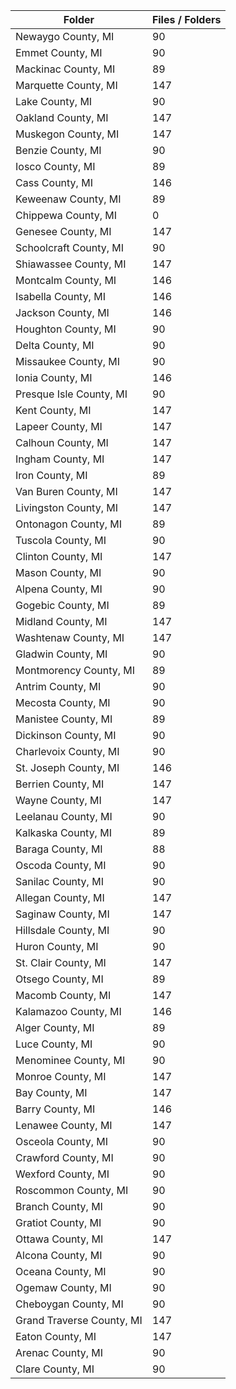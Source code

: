 | Folder                    |   Files / Folders |
|---------------------------|-------------------|
| Newaygo County, MI        |                90 |
| Emmet County, MI          |                90 |
| Mackinac County, MI       |                89 |
| Marquette County, MI      |               147 |
| Lake County, MI           |                90 |
| Oakland County, MI        |               147 |
| Muskegon County, MI       |               147 |
| Benzie County, MI         |                90 |
| Iosco County, MI          |                89 |
| Cass County, MI           |               146 |
| Keweenaw County, MI       |                89 |
| Chippewa County, MI       |                 0 |
| Genesee County, MI        |               147 |
| Schoolcraft County, MI    |                90 |
| Shiawassee County, MI     |               147 |
| Montcalm County, MI       |               146 |
| Isabella County, MI       |               146 |
| Jackson County, MI        |               146 |
| Houghton County, MI       |                90 |
| Delta County, MI          |                90 |
| Missaukee County, MI      |                90 |
| Ionia County, MI          |               146 |
| Presque Isle County, MI   |                90 |
| Kent County, MI           |               147 |
| Lapeer County, MI         |               147 |
| Calhoun County, MI        |               147 |
| Ingham County, MI         |               147 |
| Iron County, MI           |                89 |
| Van Buren County, MI      |               147 |
| Livingston County, MI     |               147 |
| Ontonagon County, MI      |                89 |
| Tuscola County, MI        |                90 |
| Clinton County, MI        |               147 |
| Mason County, MI          |                90 |
| Alpena County, MI         |                90 |
| Gogebic County, MI        |                89 |
| Midland County, MI        |               147 |
| Washtenaw County, MI      |               147 |
| Gladwin County, MI        |                90 |
| Montmorency County, MI    |                89 |
| Antrim County, MI         |                90 |
| Mecosta County, MI        |                90 |
| Manistee County, MI       |                89 |
| Dickinson County, MI      |                90 |
| Charlevoix County, MI     |                90 |
| St. Joseph County, MI     |               146 |
| Berrien County, MI        |               147 |
| Wayne County, MI          |               147 |
| Leelanau County, MI       |                90 |
| Kalkaska County, MI       |                89 |
| Baraga County, MI         |                88 |
| Oscoda County, MI         |                90 |
| Sanilac County, MI        |                90 |
| Allegan County, MI        |               147 |
| Saginaw County, MI        |               147 |
| Hillsdale County, MI      |                90 |
| Huron County, MI          |                90 |
| St. Clair County, MI      |               147 |
| Otsego County, MI         |                89 |
| Macomb County, MI         |               147 |
| Kalamazoo County, MI      |               146 |
| Alger County, MI          |                89 |
| Luce County, MI           |                90 |
| Menominee County, MI      |                90 |
| Monroe County, MI         |               147 |
| Bay County, MI            |               147 |
| Barry County, MI          |               146 |
| Lenawee County, MI        |               147 |
| Osceola County, MI        |                90 |
| Crawford County, MI       |                90 |
| Wexford County, MI        |                90 |
| Roscommon County, MI      |                90 |
| Branch County, MI         |                90 |
| Gratiot County, MI        |                90 |
| Ottawa County, MI         |               147 |
| Alcona County, MI         |                90 |
| Oceana County, MI         |                90 |
| Ogemaw County, MI         |                90 |
| Cheboygan County, MI      |                90 |
| Grand Traverse County, MI |               147 |
| Eaton County, MI          |               147 |
| Arenac County, MI         |                90 |
| Clare County, MI          |                90 |